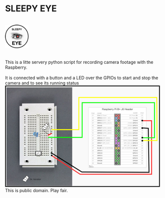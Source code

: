 <h1>SLEEPY EYE</h1><br/>
<img src="logo.png" style="width:15%;">
<br/><br/><br/>
This is a litte servery python script for recording camera footage with the Raspberry.
<br/><br/>
It is connected with a button and a LED over the GPIOs to start and stop the camera and to see its running status<br/>

<img src="dp_raspEye_raspBerryAufbauMitBreadcrump2.jpg">

<br/>
This is public domain. Play fair.

